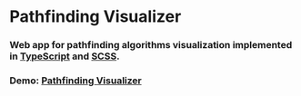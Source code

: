 # Pathfinding Visualizer

### Web app for pathfinding algorithms visualization implemented in [TypeScript](https://github.com/microsoft/TypeScript) and [SCSS](https://github.com/sass/sass).

### Demo: [Pathfinding Visualizer](https://tool7.github.io/pathfinding-visualizer)
